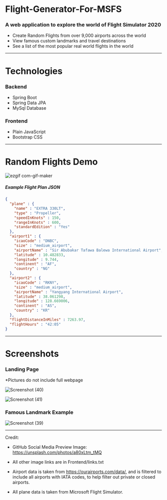 # Flight-Generator-For-MSFS


### A web application to explore the world of Flight Simulator 2020

* Create Random Flights from over 9,000 airports across the world
* View famous custom landmarks and travel destinations
* See a list of the most popular real world flights in the world

---
# Technologies

### Backend

* Spring Boot
* Spring Data JPA
* MySql Database

### Frontend

* Plain JavaScript
* Bootstrap CSS

---

# Random Flights Demo

![ezgif com-gif-maker](https://user-images.githubusercontent.com/105665813/186462243-1f43700d-43b7-469e-999f-515ec149c1dc.gif)

##### Example Flight Plan JSON

```JSON
{
  "plane" : {
    "name" : "EXTRA 330LT",
    "type" : "Propeller",
    "speedInKnots" : 150,
    "rangeInKnots" : 600,
    "standardEdition" : "Yes"
  },
  "airport1" : {
    "icaoCode" : "DNBC",
    "size" : "medium_airport",
    "airportName" : "Sir Abubakar Tafawa Balewa International Airport",
    "latitude" : 10.482833,
    "longitude" : 9.744,
    "continent" : "AF",
    "country" : "NG"
  },
  "airport2" : {
    "icaoCode" : "RKNY",
    "size" : "medium_airport",
    "airportName" : "Yangyang International Airport",
    "latitude" : 38.061298,
    "longitude" : 128.669006,
    "continent" : "AS",
    "country" : "KR"
  },
  "flightDistanceInMiles" : 7263.97,
  "flightHours" : "42:05"
}
```

---
# Screenshots

### Landing Page 
*Pictures do not include full webpage

![Screenshot (40)](https://user-images.githubusercontent.com/105665813/186459585-b3faa759-0919-442f-90db-43fd55d5c880.png)

![Screenshot (41)](https://user-images.githubusercontent.com/105665813/186459623-697018ea-80f2-41b8-894f-c103b2a4cac8.png)

### Famous Landmark Example

![Screenshot (39)](https://user-images.githubusercontent.com/105665813/186459010-b62ffb31-09c8-4fe4-8509-b2437fcd904b.png)


---

Credit: 

* GitHub Social Media Preview Image: https://unsplash.com/photos/a80xLtm_tMQ

* All other image links are in Frontend/links.txt


* Airport data is taken from https://ourairports.com/data/,
and is filtered to include all airports with IATA codes, to help filter out private or closed airports.

* All plane data is taken from Microsoft Flight Simulator.

